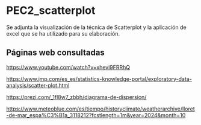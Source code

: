 # PEC2_scatterplot
Se adjunta la visualización de la técnica de Scatterplot y la aplicación de excel que se ha utilizado para su elaboración. 

## Páginas web consultadas
https://www.youtube.com/watch?v=xhevi9FRRhQ

https://www.jmp.com/es_es/statistics-knowledge-portal/exploratory-data-analysis/scatter-plot.html

https://prezi.com/_1fl8w7_zbbh/diagrama-de-dispersion/

https://www.meteoblue.com/es/tiempo/historyclimate/weatherarchive/lloret-de-mar_espa%C3%B1a_3118212?fcstlength=1m&year=2024&month=10
